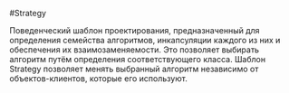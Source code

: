 #Strategy

Поведенческий шаблон проектирования, 
предназначенный для определения семейства алгоритмов,
инкапсуляции каждого из них и обеспечения их взаимозаменяемости.
Это позволяет выбирать алгоритм путём определения соответствующего класса. 
Шаблон Strategy позволяет менять выбранный алгоритм независимо от объектов-клиентов,
которые его используют.
